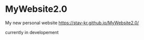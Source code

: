 # MyWebsite2.0
My new personal website
https://stav-kr.github.io/MyWebsite2.0/

currently in developement
